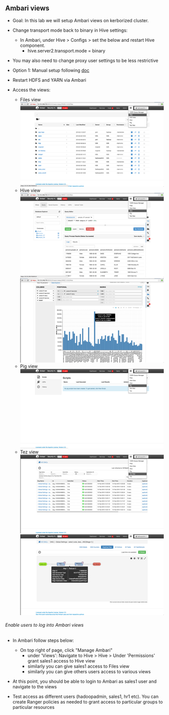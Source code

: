 ## Ambari views

- Goal: In this lab we will setup Ambari views on kerborized cluster. 

- Change transport mode back to binary in Hive settings:
  - In Ambari, under Hive > Configs > set the below and restart Hive component.
    - hive.server2.transport.mode = binary

- You may also need to change proxy user settings to be less restrictive

- Option 1: Manual setup following [doc](http://docs.hortonworks.com/HDPDocuments/Ambari-2.2.1.0/bk_ambari_views_guide/content/ch_using_ambari_views.html)
 
- Restart HDFS and YARN via Ambari

- Access the views:
  - Files view
  ![Image](https://raw.githubusercontent.com/Virtuant/hadoop-admin-2019/master/screenshots/Files-view.png)
  - Hive view
  ![Image](https://raw.githubusercontent.com/Virtuant/hadoop-admin-2019/master/screenshots/Hive-view.png)
  ![Image](https://raw.githubusercontent.com/Virtuant/hadoop-admin-2019/master/screenshots/Hive-view-viz.png)
  - Pig view
  ![Image](https://raw.githubusercontent.com/Virtuant/hadoop-admin-2019/master/screenshots/Pig-view.png)
  - Tez view
  ![Image](https://raw.githubusercontent.com/Virtuant/hadoop-admin-2019/master/screenshots/Tez-view.png)  
  ![Image](https://raw.githubusercontent.com/Virtuant/hadoop-admin-2019/master/screenshots/Tez-view-viz.png)
    

###### Enable users to log into Ambari views

- In Ambari follow steps below:
  - On top right of page, click "Manage Ambari"
    - under 'Views': Navigate to Hive > Hive > Under 'Permissions' grant sales1 access to Hive view
    - similarly you can give sales1 access to Files view   
    - similarly you can give others users access to various views

- At this point, you should be able to login to Ambari as sales1 user and navigate to the views

- Test access as different users (hadoopadmin, sales1, hr1 etc). You can create Ranger policies as needed to grant access to particular groups to  particular resources
